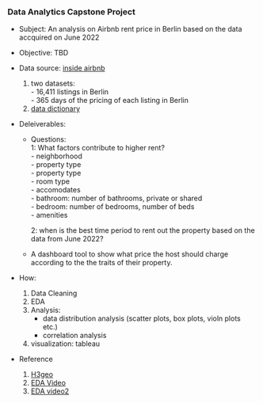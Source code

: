 ### Data Analytics Capstone Project

- Subject: An analysis on Airbnb rent price in Berlin based on the data accquired on June 2022 
- Objective: TBD
- Data source: [inside airbnb](http://insideairbnb.com)
    1. two datasets: <br>
            - 16,411 listings in Berlin <br>
            - 365 days of the pricing of each listing in Berlin <br>
    2. [data dictionary](https://docs.google.com/spreadsheets/d/1iWCNJcSutYqpULSQHlNyGInUvHg2BoUGoNRIGa6Szc4/edit#gid=982310896)
    
- Deleiverables: 

    - Questions:   
        1: What factors contribute to higher rent?  
            - neighborhood  
            - property type  
            - property type    
            - room type  
            - accomodates   
            - bathroom: number of bathrooms, private or shared  
            - bedroom: number of bedrooms, number of beds   
            - amenities 
               
        2: when is the best time period to rent out the property based on the data from June 2022?  
    
    - A dashboard tool to show what price the host should charge according to the the traits of their property. 

- How: 
    1. Data Cleaning  
    2. EDA
    3. Analysis: 
       - data distribution analysis (scatter plots, box plots, violn plots etc.)
       - correlation analysis
    4. visualization: tableau 
      
- Reference
    1. [H3geo](https://h3geo.org)
    2. [EDA Video](https://www.youtube.com/watch?v=OY4eQrekQvs)
    3. [EDA video2](https://www.youtube.com/watch?v=qxpKCBV60U4)
